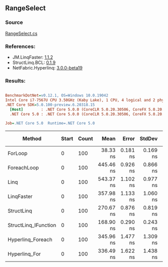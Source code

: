﻿## RangeSelect

### Source
[RangeSelect.cs](../LinqBenchmarks/RangeSelect.cs)

### References:
- JM.LinqFaster: [1.1.2](https://www.nuget.org/packages/JM.LinqFaster/1.1.2)
- StructLinq.BCL: [0.1.9](https://www.nuget.org/packages/StructLinq.BCL/0.1.9)
- NetFabric.Hyperlinq: [3.0.0-beta19](https://www.nuget.org/packages/NetFabric.Hyperlinq/3.0.0-beta19)

### Results:
``` ini

BenchmarkDotNet=v0.12.1, OS=Windows 10.0.19042
Intel Core i7-7567U CPU 3.50GHz (Kaby Lake), 1 CPU, 4 logical and 2 physical cores
.NET Core SDK=5.0.100-preview.6.20318.15
  [Host]        : .NET Core 5.0.0 (CoreCLR 5.0.20.30506, CoreFX 5.0.20.30506), X64 RyuJIT
  .NET Core 5.0 : .NET Core 5.0.0 (CoreCLR 5.0.20.30506, CoreFX 5.0.20.30506), X64 RyuJIT

Job=.NET Core 5.0  Runtime=.NET Core 5.0  

```
|               Method | Start | Count |      Mean |    Error |   StdDev | Ratio | RatioSD |  Gen 0 | Gen 1 | Gen 2 | Allocated |
|--------------------- |------ |------ |----------:|---------:|---------:|------:|--------:|-------:|------:|------:|----------:|
|              ForLoop |     0 |   100 |  38.33 ns | 0.181 ns | 0.169 ns |  1.00 |    0.00 |      - |     - |     - |         - |
|          ForeachLoop |     0 |   100 | 445.46 ns | 0.926 ns | 0.866 ns | 11.62 |    0.06 | 0.0267 |     - |     - |      56 B |
|                 Linq |     0 |   100 | 543.37 ns | 1.102 ns | 0.977 ns | 14.18 |    0.06 | 0.0420 |     - |     - |      88 B |
|           LinqFaster |     0 |   100 | 357.98 ns | 1.133 ns | 1.060 ns |  9.34 |    0.05 | 0.4053 |     - |     - |     848 B |
|           StructLinq |     0 |   100 | 270.67 ns | 0.876 ns | 0.819 ns |  7.06 |    0.04 |      - |     - |     - |         - |
| StructLinq_IFunction |     0 |   100 | 168.90 ns | 0.290 ns | 0.243 ns |  4.41 |    0.02 |      - |     - |     - |         - |
|    Hyperlinq_Foreach |     0 |   100 | 345.96 ns | 1.477 ns | 1.309 ns |  9.03 |    0.05 |      - |     - |     - |         - |
|        Hyperlinq_For |     0 |   100 | 336.49 ns | 1.622 ns | 1.438 ns |  8.78 |    0.05 |      - |     - |     - |         - |
